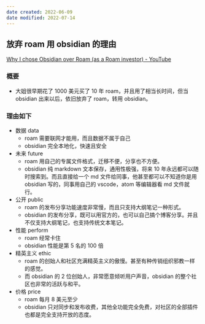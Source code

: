 ```yaml
---
date created: 2022-06-09
date modified: 2022-07-14
---
```


## 放弃 roam 用 obsidian 的理由

[Why I chose Obsidian over Roam (as a Roam investor) - YouTube](https://www.youtube.com/watch?v=AWUk8-6yG2g)

### 概要

- 大姐很早期花了 1000 美元买了 10 年 roam，并且用了相当长时间，但当 obsidian 出来以后，依旧放弃了 roam，转用 obsidian。

### 理由如下

- 数据 data
	- roam 需要联网才能用，而且数据不属于自己
	- obsidian 完全本地化，快速且安全
- 未来 future
	- roam 用自己的专属文件格式，迁移不便，分享也不方便。
	- obsidian 纯 markdown 文本保存，通用性极强，将来 10 年永远都可以随时搜索到。而且直接给一个 md 文件给同事，他甚至都可以不知道你是用 obsidian 写的，同事用自己的 vscode，atom 等编辑器看 md 文件就行。
- 公开 public
	- roam 的发布分享功能速度非常慢，而且只支持大纲笔记一种形式。
	- obsidian 的发布分享，既可以用官方的，也可以自己搞个博客分享。并且不仅支持大纲笔记，也支持传统文本笔记。
- 性能 perform
	- roam 经常卡住
	- obsidian 性能是第 5 名的 100 倍
- 精英主义 ethic
	- roam 的创始人和社区充满精英主义的傲慢。甚至有种传销组织邪教一样的感觉。
	- 而 obsidian 的 2 位创始人，非常愿意倾听用户声音，obsidian 的整个社区也非常的活跃与和平。
- 价格 price
	- roam 每月 8 美元至少
	- obsidian 只对同步和发布收费，其他全功能完全免费，对社区的全部插件也都是完全支持开放的态度。
